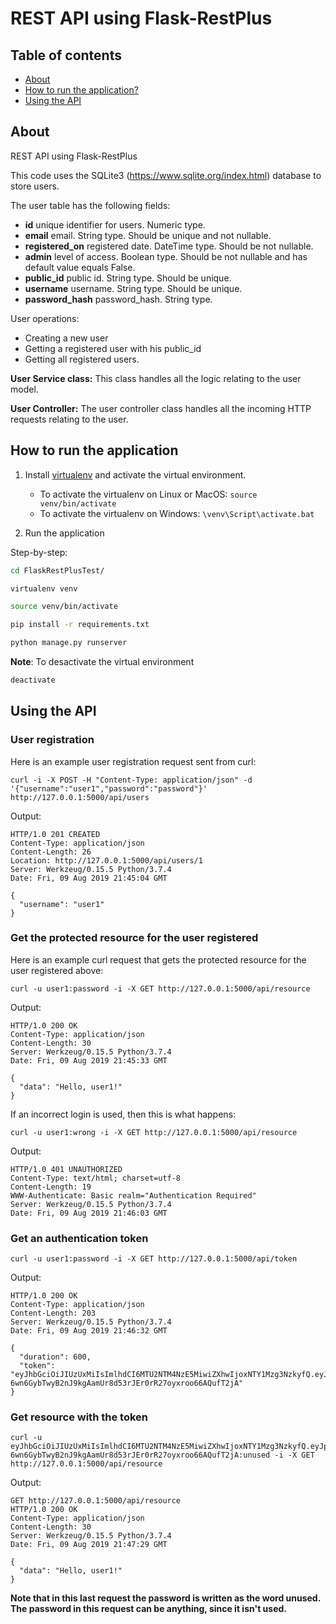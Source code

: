 # REST API using Flask-RestPlus

## Table of contents

- [About](#about)
- [How to run the application?](#how-to-run-the-application)
- [Using the API](#using-the-api)

## About

REST API using Flask-RestPlus

This code uses the SQLite3 (https://www.sqlite.org/index.html) database to store users.

The user table has the following fields:

- **id** unique identifier for users. Numeric type.
- **email** email. String type. Should be unique and not nullable.
- **registered_on** registered date. DateTime type. Should be not nullable.
- **admin** level of access. Boolean type. Should be not nullable and has default value equals False.
- **public_id** public id. String type. Should be unique.
- **username** username. String type. Should be unique.
- **password_hash** password_hash. String type.

User operations:

* Creating a new user
* Getting a registered user with his public_id
* Getting all registered users.

**User Service class:** This class handles all the logic relating to the user model.

**User Controller:** The user controller class handles all the incoming HTTP requests relating to the user.

## How to run the application

1. Install [virtualenv](https://virtualenv.pypa.io/en/latest/) and activate the virtual environment.
	* To activate the virtualenv on Linux or MacOS: ```source venv/bin/activate```
	* To activate the virtualenv on Windows: ```\venv\Script\activate.bat```

2. Run the application

Step-by-step:

```sh
cd FlaskRestPlusTest/

virtualenv venv

source venv/bin/activate

pip install -r requirements.txt

python manage.py runserver
```

**Note**: To desactivate the virtual environment

```sh
deactivate
```


## Using the API

### User registration

Here is an example user registration request sent from curl:

```
curl -i -X POST -H "Content-Type: application/json" -d '{"username":"user1","password":"password"}' http://127.0.0.1:5000/api/users
```

Output:

```
HTTP/1.0 201 CREATED
Content-Type: application/json
Content-Length: 26
Location: http://127.0.0.1:5000/api/users/1
Server: Werkzeug/0.15.5 Python/3.7.4
Date: Fri, 09 Aug 2019 21:45:04 GMT

{
  "username": "user1"
}
```

### Get the protected resource for the user registered

Here is an example curl request that gets the protected resource for the user registered above:

```
curl -u user1:password -i -X GET http://127.0.0.1:5000/api/resource
```

Output:

```
HTTP/1.0 200 OK
Content-Type: application/json
Content-Length: 30
Server: Werkzeug/0.15.5 Python/3.7.4
Date: Fri, 09 Aug 2019 21:45:33 GMT

{
  "data": "Hello, user1!"
}
```

If an incorrect login is used, then this is what happens:

```
curl -u user1:wrong -i -X GET http://127.0.0.1:5000/api/resource
```

Output:

```
HTTP/1.0 401 UNAUTHORIZED
Content-Type: text/html; charset=utf-8
Content-Length: 19
WWW-Authenticate: Basic realm="Authentication Required"
Server: Werkzeug/0.15.5 Python/3.7.4
Date: Fri, 09 Aug 2019 21:46:03 GMT
```

### Get an authentication token

```
curl -u user1:password -i -X GET http://127.0.0.1:5000/api/token
```

Output:

```
HTTP/1.0 200 OK
Content-Type: application/json
Content-Length: 203
Server: Werkzeug/0.15.5 Python/3.7.4
Date: Fri, 09 Aug 2019 21:46:32 GMT

{
  "duration": 600, 
  "token": "eyJhbGciOiJIUzUxMiIsImlhdCI6MTU2NTM4NzE5MiwiZXhwIjoxNTY1Mzg3NzkyfQ.eyJpZCI6MX0.A6UWMpqmDQcplA1i9GDQCFD9slOyCIlFJC-6wn6GybTwyB2nJ9kgAamUr8d53rJEr0rR27oyxroo66AQufT2jA"
}
```

### Get resource with the token

```
curl -u eyJhbGciOiJIUzUxMiIsImlhdCI6MTU2NTM4NzE5MiwiZXhwIjoxNTY1Mzg3NzkyfQ.eyJpZCI6MX0.A6UWMpqmDQcplA1i9GDQCFD9slOyCIlFJC-6wn6GybTwyB2nJ9kgAamUr8d53rJEr0rR27oyxroo66AQufT2jA:unused -i -X GET http://127.0.0.1:5000/api/resource
```

Output:

```
GET http://127.0.0.1:5000/api/resource
HTTP/1.0 200 OK
Content-Type: application/json
Content-Length: 30
Server: Werkzeug/0.15.5 Python/3.7.4
Date: Fri, 09 Aug 2019 21:47:29 GMT

{
  "data": "Hello, user1!"
}
```

**Note that in this last request the password is written as the word unused. The password in this request can be anything, since it isn't used.**

